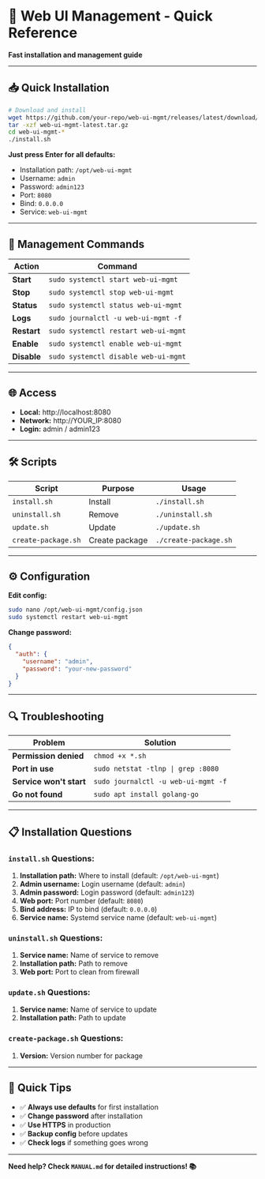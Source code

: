 # 🚀 Web UI Management - Quick Reference

**Fast installation and management guide**

---

## 📥 **Quick Installation**

```bash
# Download and install
wget https://github.com/your-repo/web-ui-mgmt/releases/latest/download/web-ui-mgmt-latest.tar.gz
tar -xzf web-ui-mgmt-latest.tar.gz
cd web-ui-mgmt-*
./install.sh
```

**Just press Enter for all defaults:**
- Installation path: `/opt/web-ui-mgmt`
- Username: `admin`
- Password: `admin123`
- Port: `8080`
- Bind: `0.0.0.0`
- Service: `web-ui-mgmt`

---

## 🔧 **Management Commands**

| Action | Command |
|--------|---------|
| **Start** | `sudo systemctl start web-ui-mgmt` |
| **Stop** | `sudo systemctl stop web-ui-mgmt` |
| **Status** | `sudo systemctl status web-ui-mgmt` |
| **Logs** | `sudo journalctl -u web-ui-mgmt -f` |
| **Restart** | `sudo systemctl restart web-ui-mgmt` |
| **Enable** | `sudo systemctl enable web-ui-mgmt` |
| **Disable** | `sudo systemctl disable web-ui-mgmt` |

---

## 🌐 **Access**

- **Local:** http://localhost:8080
- **Network:** http://YOUR_IP:8080
- **Login:** admin / admin123

---

## 🛠️ **Scripts**

| Script | Purpose | Usage |
|--------|---------|-------|
| `install.sh` | Install | `./install.sh` |
| `uninstall.sh` | Remove | `./uninstall.sh` |
| `update.sh` | Update | `./update.sh` |
| `create-package.sh` | Create package | `./create-package.sh` |

---

## ⚙️ **Configuration**

**Edit config:**
```bash
sudo nano /opt/web-ui-mgmt/config.json
sudo systemctl restart web-ui-mgmt
```

**Change password:**
```json
{
  "auth": {
    "username": "admin",
    "password": "your-new-password"
  }
}
```

---

## 🔍 **Troubleshooting**

| Problem | Solution |
|---------|----------|
| **Permission denied** | `chmod +x *.sh` |
| **Port in use** | `sudo netstat -tlnp \| grep :8080` |
| **Service won't start** | `sudo journalctl -u web-ui-mgmt -f` |
| **Go not found** | `sudo apt install golang-go` |

---

## 📋 **Installation Questions**

### `install.sh` Questions:
1. **Installation path:** Where to install (default: `/opt/web-ui-mgmt`)
2. **Admin username:** Login username (default: `admin`)
3. **Admin password:** Login password (default: `admin123`)
4. **Web port:** Port number (default: `8080`)
5. **Bind address:** IP to bind (default: `0.0.0.0`)
6. **Service name:** Systemd service name (default: `web-ui-mgmt`)

### `uninstall.sh` Questions:
1. **Service name:** Name of service to remove
2. **Installation path:** Path to remove
3. **Web port:** Port to clean from firewall

### `update.sh` Questions:
1. **Service name:** Name of service to update
2. **Installation path:** Path to update

### `create-package.sh` Questions:
1. **Version:** Version number for package

---

## 🎯 **Quick Tips**

- ✅ **Always use defaults** for first installation
- ✅ **Change password** after installation
- ✅ **Use HTTPS** in production
- ✅ **Backup config** before updates
- ✅ **Check logs** if something goes wrong

---

**Need help? Check `MANUAL.md` for detailed instructions! 📚**
